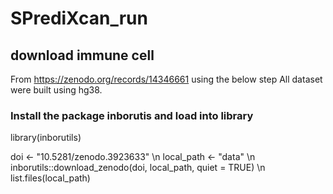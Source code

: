 # SPrediXcan_run

## download immune cell
From https://zenodo.org/records/14346661 using the below step
All dataset were built using hg38.
### Install the package inborutis and load into library
library(inborutils)

doi <- "10.5281/zenodo.3923633" \n
local_path <- "data" \n
inborutils::download_zenodo(doi, local_path, quiet = TRUE) \n
list.files(local_path)


